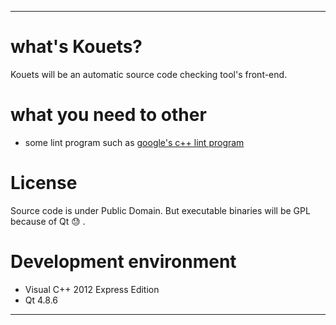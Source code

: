 ----------------

# what's Kouets?
Kouets will be an automatic source code checking tool's front-end.

# what you need to other
* some lint program such as [google's c++ lint program](https://github.com/google/styleguide)

# License
Source code is under Public Domain.
But executable binaries will be GPL because of Qt :sweat: .


# Development environment
* Visual C++ 2012 Express Edition
* Qt 4.8.6

----------------
